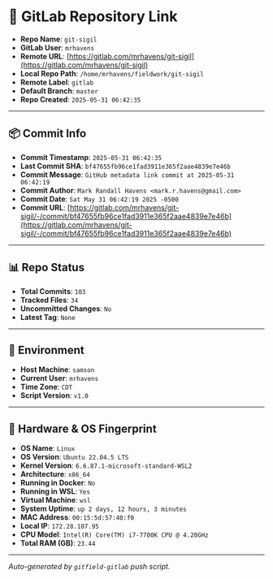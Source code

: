 # 🔗 GitLab Repository Link

- **Repo Name**: `git-sigil`
- **GitLab User**: `mrhavens`
- **Remote URL**: [https://gitlab.com/mrhavens/git-sigil](https://gitlab.com/mrhavens/git-sigil)
- **Local Repo Path**: `/home/mrhavens/fieldwork/git-sigil`
- **Remote Label**: `gitlab`
- **Default Branch**: `master`
- **Repo Created**: `2025-05-31 06:42:35`

---

## 📦 Commit Info

- **Commit Timestamp**: `2025-05-31 06:42:35`
- **Last Commit SHA**: `bf47655fb96ce1fad3911e365f2aae4839e7e46b`
- **Commit Message**: `GitHub metadata link commit at 2025-05-31 06:42:19`
- **Commit Author**: `Mark Randall Havens <mark.r.havens@gmail.com>`
- **Commit Date**: `Sat May 31 06:42:19 2025 -0500`
- **Commit URL**: [https://gitlab.com/mrhavens/git-sigil/-/commit/bf47655fb96ce1fad3911e365f2aae4839e7e46b](https://gitlab.com/mrhavens/git-sigil/-/commit/bf47655fb96ce1fad3911e365f2aae4839e7e46b)

---

## 📊 Repo Status

- **Total Commits**: `103`
- **Tracked Files**: `34`
- **Uncommitted Changes**: `No`
- **Latest Tag**: `None`

---

## 🧽 Environment

- **Host Machine**: `samson`
- **Current User**: `mrhavens`
- **Time Zone**: `CDT`
- **Script Version**: `v1.0`

---

## 🧬 Hardware & OS Fingerprint

- **OS Name**: `Linux`
- **OS Version**: `Ubuntu 22.04.5 LTS`
- **Kernel Version**: `6.6.87.1-microsoft-standard-WSL2`
- **Architecture**: `x86_64`
- **Running in Docker**: `No`
- **Running in WSL**: `Yes`
- **Virtual Machine**: `wsl`
- **System Uptime**: `up 2 days, 12 hours, 3 minutes`
- **MAC Address**: `00:15:5d:57:40:f0`
- **Local IP**: `172.28.107.95`
- **CPU Model**: `Intel(R) Core(TM) i7-7700K CPU @ 4.20GHz`
- **Total RAM (GB)**: `23.44`

---

_Auto-generated by `gitfield-gitlab` push script._
